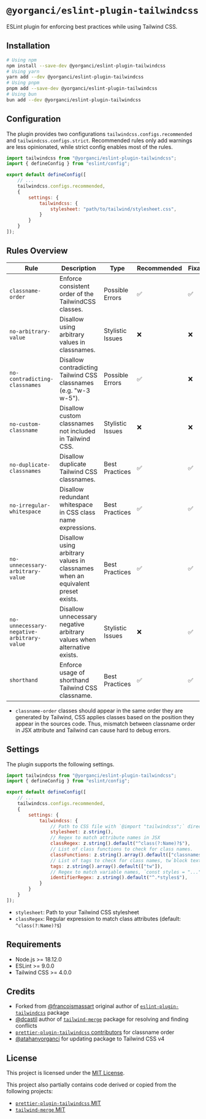 # `@yorganci/eslint-plugin-tailwindcss`

ESLint plugin for enforcing best practices while using Tailwind CSS.

## Installation

```bash
# Using npm
npm install --save-dev @yorganci/eslint-plugin-tailwindcss
# Using yarn
yarn add --dev @yorganci/eslint-plugin-tailwindcss
# Using pnpm
pnpm add --save-dev @yorganci/eslint-plugin-tailwindcss
# Using bun
bun add --dev @yorganci/eslint-plugin-tailwindcss
```

## Configuration

The plugin provides two configurations `tailwindcss.configs.recommended` and `tailwindcss.configs.strict`. Recommended rules only add warnings are less opinionated, while strict config enables most of the rules.

```js
import tailwindcss from "@yorganci/eslint-plugin-tailwindcss";
import { defineConfig } from "eslint/config";

export default defineConfig([
	// ...
	tailwindcss.configs.recommended,
	{
		settings: {
			tailwindcss: {
				stylesheet: "path/to/tailwind/stylesheet.css",
			}
		}
	}
]);
```

## Rules Overview

| Rule                                      | Description                                                                     | Type             | Recommended | Fixable |
| ----------------------------------------- | ------------------------------------------------------------------------------- | ---------------- | ----------- | ------- |
| `classname-order`                         | Enforce consistent order of the TailwindCSS classes.                            | Possible Errors  | ✅          | ✅      |
| `no-arbitrary-value`                      | Disallow using arbitrary values in classnames.                                  | Stylistic Issues | ❌          | ❌      |
| `no-contradicting-classnames`             | Disallow contradicting Tailwind CSS classnames (e.g. "w-3 w-5").                | Possible Errors  | ✅          | ❌      |
| `no-custom-classname`                     | Disallow custom classnames not included in Tailwind CSS.                        | Stylistic Issues | ❌          | ❌      |
| `no-duplicate-classnames`                 | Disallow duplicate Tailwind CSS classnames.                                     | Best Practices   | ✅          | ✅      |
| `no-irregular-whitespace`                 | Disallow redundant whitespace in CSS class name expressions.                    | Best Practices   | ✅          | ✅      |
| `no-unnecessary-arbitrary-value`          | Disallow using arbitrary values in classnames when an equivalent preset exists. | Best Practices   | ✅          | ✅      |
| `no-unnecessary-negative-arbitrary-value` | Disallow unnecessary negative arbitrary values when alternative exists.         | Stylistic Issues | ❌          | ✅      |
| `shorthand`                               | Enforce usage of shorthand Tailwind CSS classname.                              | Best Practices   | ✅          | ✅      |

- `classname-order` classes should appear in the same order they are generated by Tailwind, CSS applies classes based on the position they appear in the sources code. Thus, mismatch between classname order in JSX attribute and Tailwind can cause hard to debug errors.

## Settings

The plugin supports the following settings.

```js
import tailwindcss from "@yorganci/eslint-plugin-tailwindcss";
import { defineConfig } from "eslint/config";

export default defineConfig([
	// ...
	tailwindcss.configs.recommended,
	{
		settings: {
			tailwindcss: {
				// Path to CSS file with `@import "tailwindcss";` directive.
				stylesheet: z.string(),
				// Regex to match attribute names in JSX
				classRegex: z.string().default("^class(?:Name)?$"),
				// List of class functions to check for class names.
				classFunctions: z.string().array().default(["classnames", "clsx", "ctl", "twMerge", "twJoin", "cn"]),
				// List of tags to check for class names, tw`block text-red`
				tags: z.string().array().default(["tw"]),
				// Regex to match variable names, `const styles = "..."`
				identifierRegex: z.string().default("^.*styles$"),
			}
		}
	}
]);
```

- `stylesheet`: Path to your Tailwind CSS stylesheet
- `classRegex`: Regular expression to match class attributes (default: `^class(?:Name)?$`)

## Requirements

- Node.js >= 18.12.0
- ESLint >= 9.0.0
- Tailwind CSS >= 4.0.0

## Credits

- Forked from [@francoismassart](https://github.com/francoismassart) original author of [`eslint-plugin-tailwindcss`](https://github.com/francoismassart/eslint-plugin-tailwindcss) package
- [@dcastil](https://github.com/dcastil) author of [`tailwind-merge`](https://github.com/dcastil/tailwind-merge) package for resolving and finding conflicts
- [`prettier-plugin-tailwindcss` contributors](https://github.com/tailwindlabs/prettier-plugin-tailwindcss/graphs/contributors) for classname order
- [@atahanyorganci](https://github.com/atahanyorganci) for updating package to Tailwind CSS v4

## License

This project is licensed under the [MIT License](LICENSE).

This project also partially contains code derived or copied from the following projects:

- [`prettier-plugin-tailwindcss` MIT](https://github.com/tailwindlabs/prettier-plugin-tailwindcss/blob/03dd9a56b77e8d23b697f3d43c616f8d5f5a68ac/LICENSE)
- [`tailwind-merge` MIT](https://github.com/dcastil/tailwind-merge/blob/40d8feed6aafd389eed0a20acb6d9e174fe2fa24/LICENSE.md)
